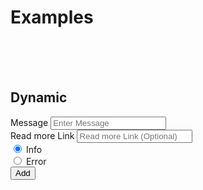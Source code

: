 # Examples
<angular-ticker data-angular-ticker={{vm.tickerConfig}}></angular-ticker>
<br>
<angular-ticker data-angular-ticker={{vm.tickerConfig2}}></angular-ticker>
<br>
<angular-ticker data-angular-ticker={{vm.tickerConfig3}}></angular-ticker>
<br>
## Dynamic 
 <form ng-submit="vm.submit()" class="form-inline ng-pristine ng-valid">
      <div class="form-group">
        <label class="sr-only" for="msgInput">Message</label>
        <input required type="text" ng-model="vm.form.message" class="form-control" id="msgInput" placeholder="Enter Message">
      </div>
      <div class="form-group">
        <label class="sr-only" for="linkInput">Read more Link</label>
        <input type="text" class="form-control" ng-model="vm.form.link" id="linkInput" placeholder="Read more Link (Optional)">
      </div>
	   <div class="radio">
        <label>
          <input required  type="radio" name="optionsRadios" id="info" ng-model="vm.form.type" value="info" checked="true">
          Info
        </label>
      </div>
      <div class="radio">
        <label>
          <input type="radio" name="optionsRadios" id="error" ng-model="vm.form.type" value="error">
          Error
        </label>
      </div>
      <button type="submit" id="submit" value="Submit" class="btn btn-default" ng-submit="vm.submit()">Add</button>
    </form>
<angular-ticker data-angular-ticker={{vm.tickerConfigDynamic}}></angular-ticker>